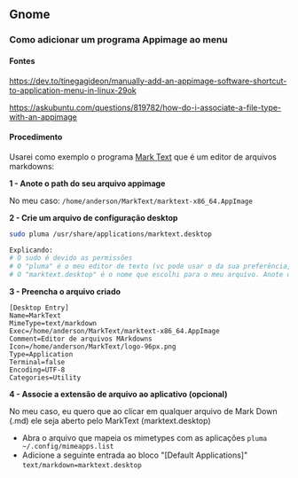 ## Gnome

### 

### Como adicionar um programa Appimage ao menu

#### 

#### Fontes

https://dev.to/tinegagideon/manually-add-an-appimage-software-shortcut-to-application-menu-in-linux-29ok

https://askubuntu.com/questions/819782/how-do-i-associate-a-file-type-with-an-appimage

#### 

#### Procedimento

Usarei como exemplo o programa [Mark Text](https://marktext.app/) que é um editor de arquivos markdowns:



**1 - Anote o path do seu arquivo appimage**

No meu caso:
`/home/anderson/MarkText/marktext-x86_64.AppImage`



**2 - Crie um arquivo de configuração desktop**

```bash
sudo pluma /usr/share/applications/marktext.desktop

Explicando:
# O sudo é devido as permissões
# O "pluma" é o meu editor de texto (vc pode usar o da sua preferência, por exemplo vim, nano e etc..)
# O "marktext.desktop" é o nome que escolhi para o meu arquivo. Anote o nome para usar no procedimento 4
```



**3 - Preencha o arquivo criado**

```
[Desktop Entry]
Name=MarkText
MimeType=text/markdown
Exec=/home/anderson/MarkText/marktext-x86_64.AppImage
Comment=Editor de arquivos MArkdowns
Icon=/home/anderson/MarkText/logo-96px.png
Type=Application
Terminal=false
Encoding=UTF-8
Categories=Utility
```



**4 - Associe a extensão de arquivo ao aplicativo (opcional)**

No meu caso, eu quero que ao clicar em qualquer arquivo de Mark Down (.md) ele seja aberto pelo  MarkText (marktext.desktop)

- Abra o arquivo que mapeia os mimetypes com as aplicações
  `pluma ~/.config/mimeapps.list`
- Adicione a seguinte entrada ao bloco "[Default Applications]"
  `text/markdown=marktext.desktop`